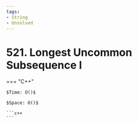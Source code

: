 ```yaml
---
tags:
- String
- Unsolved
---
```



# 521. Longest Uncommon Subsequence I

=== "C++"

    $Time: O()$

    $Space: O()$

    ```c++
    ```